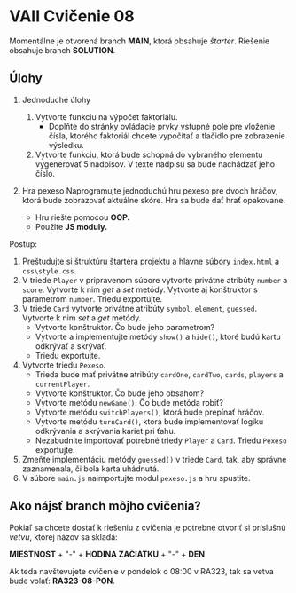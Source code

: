 # VAII Cvičenie 08

Momentálne je otvorená branch __MAIN__, ktorá obsahuje _štartér_. Riešenie obsahuje branch  __SOLUTION__.

## Úlohy

1. Jednoduché úlohy
   1. Vytvorte funkciu na výpočet faktoriálu.
      * Doplňte do stránky ovládacie prvky vstupné pole pre vloženie čísla, ktorého faktoriál chcete vypočítať a
        tlačidlo pre zobrazenie výsledku.
   2. Vytvorte funkciu, ktorá bude schopná do vybraného elementu vygenerovať 5 nadpisov. V texte nadpisu sa bude
      nachádzať jeho číslo.


2. Hra pexeso
   Naprogramujte jednoduchú hru pexeso pre dvoch hráčov, ktorá bude zobrazovať aktuálne skóre. Hra sa bude dať hrať
   opakovane.
   * Hru riešte pomocou __OOP.__
   * Použite __JS moduly.__

Postup:
1. Preštudujte si štruktúru štartéra projektu a hlavne súbory `index.html` a `css\style.css`.
2. V triede `Player` v pripravenom súbore vytvorte privátne atribúty `number` a `score`. Vytvorte k nim _get_ a _set_ 
   metódy. Vytvorte aj konštruktor s parametrom `number`. Triedu exportujte.
3. V triede `Card` vytvorte privátne atribúty `symbol`, `element`, `guessed`. Vytvorte k nim _set_ a _get_ metódy.
   * Vytvorte konštruktor. Čo bude jeho parametrom?
   * Vytvorte a implementujte metódy `show()` a `hide()`, ktoré budú kartu odkrývať a skrývať.
   * Triedu exportujte.
4. Vytvorte triedu `Pexeso`.
   * Trieda bude mať privátne atribúty `cardOne`, `cardTwo`, `cards`, `players` a `currentPlayer`.
   * Vytvorte konštruktor. Čo bude jeho obsahom?
   * Vytvorte metódu `newGame()`. Čo bude metóda robiť?
   * Vytvorte metódu `switchPlayers()`, ktorá bude prepínať hráčov.
   * Vytvorte metódu `turnCard()`, ktorá bude implementovať logiku odkrývania a skrývania kariet pri ťahu.
   * Nezabudnite importovať potrebné triedy `Player` a `Card`. Triedu `Pexeso` exportujte.
5. Zmeňte implementáciu metódy `guessed()` v triede `Card`, tak, aby správne zaznamenala, či bola karta uhádnutá.
6. V súbore `main.js` naimportujte modul `pexeso.js` a hru spustite.


## Ako nájsť branch môjho cvičenia?

Pokiaľ sa chcete dostať k riešeniu z cvičenia je potrebné otvoriť si príslušnú _vetvu_, ktorej názov sa skladá:

__MIESTNOST__ + "-" + __HODINA ZAČIATKU__ + "-" + __DEN__

Ak teda navštevujete cvičenie v pondelok o 08:00 v RA323, tak sa vetva bude volať: __RA323-08-PON__.